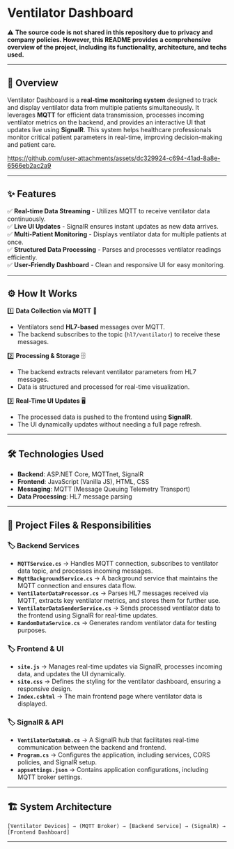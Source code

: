 # Ventilator Dashboard

⚠️ **The source code is not shared in this repository due to privacy and company policies. However, this README provides a comprehensive overview of the project, including its functionality, architecture, and techs used.**

---

## 📌 Overview
Ventilator Dashboard is a **real-time monitoring system** designed to track and display ventilator data from multiple patients simultaneously. It leverages **MQTT** for efficient data transmission, processes incoming ventilator metrics on the backend, and provides an interactive UI that updates live using **SignalR**. This system helps healthcare professionals monitor critical patient parameters in real-time, improving decision-making and patient care.
</hr>


https://github.com/user-attachments/assets/dc329924-c694-41ad-8a8e-6566eb2ac2a9


---

## ✨ Features
✅ **Real-time Data Streaming** - Utilizes MQTT to receive ventilator data continuously.  
✅ **Live UI Updates** - SignalR ensures instant updates as new data arrives.  
✅ **Multi-Patient Monitoring** - Displays ventilator data for multiple patients at once.  
✅ **Structured Data Processing** - Parses and processes ventilator readings efficiently.  
✅ **User-Friendly Dashboard** - Clean and responsive UI for easy monitoring.  

---

## ⚙️ How It Works
1️⃣ **Data Collection via MQTT** 📡  
   - Ventilators send **HL7-based** messages over MQTT.
   - The backend subscribes to the topic (`hl7/ventilator`) to receive these messages.

2️⃣ **Processing & Storage** 🗄️  
   - The backend extracts relevant ventilator parameters from HL7 messages.
   - Data is structured and processed for real-time visualization.

3️⃣ **Real-Time UI Updates** 🖥️  
   - The processed data is pushed to the frontend using **SignalR**.
   - The UI dynamically updates without needing a full page refresh.

---

## 🛠️ Technologies Used
- **Backend**: ASP.NET Core, MQTTnet, SignalR
- **Frontend**: JavaScript (Vanilla JS), HTML, CSS
- **Messaging**: MQTT (Message Queuing Telemetry Transport)
- **Data Processing**: HL7 message parsing


---

## 📂 Project Files & Responsibilities
### 🏷️ Backend Services
- **`MQTTService.cs`** → Handles MQTT connection, subscribes to ventilator data topic, and processes incoming messages.
- **`MqttBackgroundService.cs`** → A background service that maintains the MQTT connection and ensures data flow.
- **`VentilatorDataProcessor.cs`** → Parses HL7 messages received via MQTT, extracts key ventilator metrics, and stores them for further use.
- **`VentilatorDataSenderService.cs`** → Sends processed ventilator data to the frontend using SignalR for real-time updates.
- **`RandomDataService.cs`** → Generates random ventilator data for testing purposes.

### 🏷️ Frontend & UI
- **`site.js`** → Manages real-time updates via SignalR, processes incoming data, and updates the UI dynamically.
- **`site.css`** → Defines the styling for the ventilator dashboard, ensuring a responsive design.
- **`Index.cshtml`** → The main frontend page where ventilator data is displayed.

### 🏷️ SignalR & API
- **`VentilatorDataHub.cs`** → A SignalR hub that facilitates real-time communication between the backend and frontend.
- **`Program.cs`** → Configures the application, including services, CORS policies, and SignalR setup.
- **`appsettings.json`** → Contains application configurations, including MQTT broker settings.


---

## 🏗️ System Architecture
```
[Ventilator Devices] → (MQTT Broker) → [Backend Service] → (SignalR) → [Frontend Dashboard]
```

---
